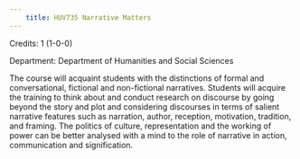 ```yaml
---
    title: HUV735 Narrative Matters
---
```

Credits: 1 (1-0-0)

Department: Department of Humanities and Social Sciences

The course will acquaint students with the distinctions of formal and conversational, fictional and non-fictional narratives. Students will acquire the training to think about and conduct research on discourse by going beyond the story and plot and considering discourses in terms of salient narrative features such as narration, author, reception, motivation, tradition, and framing. The politics of culture, representation and the working of power can be better analysed with a mind to the role of narrative in action, communication and signification.